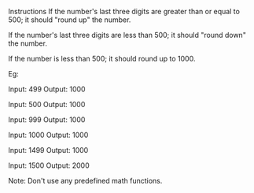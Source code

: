 Instructions
If the number's last three digits are greater than or equal to 500; it should "round up" the number.

If the number's last three digits are less than 500; it should "round down" the number.

If the number is less than 500; it should round up to 1000.



Eg:

Input: 499  Output: 1000

Input: 500  Output: 1000

Input: 999  Output: 1000

Input: 1000 Output: 1000

Input: 1499 Output: 1000

Input: 1500 Output: 2000



Note: Don't use any predefined math functions.
